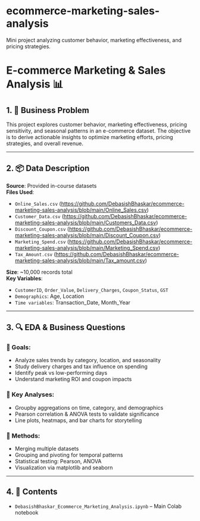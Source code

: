 # ecommerce-marketing-sales-analysis
Mini project analyzing customer behavior, marketing effectiveness, and pricing strategies.

# E-commerce Marketing & Sales Analysis 📊

## 1. 📌 Business Problem

This project explores customer behavior, marketing effectiveness, pricing sensitivity, and seasonal patterns in an e-commerce dataset. The objective is to derive actionable insights to optimize marketing efforts, pricing strategies, and overall revenue.

---

## 2. 📦 Data Description

**Source**: Provided in-course datasets  
**Files Used**:
- `Online_Sales.csv` (https://github.com/DebasishBhaskar/ecommerce-marketing-sales-analysis/blob/main/Online_Sales.csv)
- `Customer_Data.csv` (https://github.com/DebasishBhaskar/ecommerce-marketing-sales-analysis/blob/main/Customers_Data.csv)
- `Discount_Coupon.csv` (https://github.com/DebasishBhaskar/ecommerce-marketing-sales-analysis/blob/main/Discount_Coupon.csv)
- `Marketing_Spend.csv` (https://github.com/DebasishBhaskar/ecommerce-marketing-sales-analysis/blob/main/Marketing_Spend.csv)
- `Tax_Amount.csv` (https://github.com/DebasishBhaskar/ecommerce-marketing-sales-analysis/blob/main/Tax_amount.csv)

**Size**: ~10,000 records total  
**Key Variables**:
- `CustomerID`, `Order_Value`, `Delivery_Charges`, `Coupon_Status`, `GST`
- `Demographics`: Age, Location
- `Time variables`: Transaction_Date, Month_Year

---

## 3. 🔍 EDA & Business Questions

### 🎯 Goals:
- Analyze sales trends by category, location, and seasonality
- Study delivery charges and tax influence on spending
- Identify peak vs low-performing days
- Understand marketing ROI and coupon impacts

### 🧠 Key Analyses:
- Groupby aggregations on time, category, and demographics
- Pearson correlation & ANOVA tests to validate significance
- Line plots, heatmaps, and bar charts for storytelling

### 🧮 Methods:
- Merging multiple datasets
- Grouping and pivoting for temporal patterns
- Statistical testing: Pearson, ANOVA
- Visualization via matplotlib and seaborn

---

## 4. 📁 Contents

- `DebasishBhaskar_Ecommerce_Marketing_Analysis.ipynb` – Main Colab notebook


